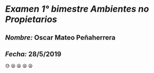 ﻿# *Examen 1° bimestre Ambientes no Propietarios*
## _Nombre:_ Oscar Mateo Peñaherrera
## _Fecha:_ 28/5/2019

:sweat:
:tired_face:
:tired_face:
:tired_face:
:tired_face: